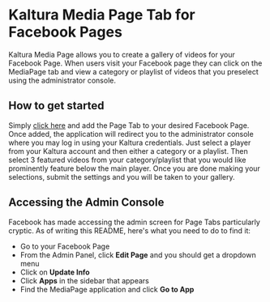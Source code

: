 Kaltura Media Page Tab for Facebook Pages
=====================================
Kaltura Media Page allows you to create a gallery of videos for your Facebook Page. When users visit your Facebook page they can click on the MediaPage tab and view a category or playlist of videos that you preselect using the administrator console.

How to get started
------------------
Simply <a href="https://www.facebook.com/dialog/pagetab?app_id=340820556008773&next=http://204.236.255.97/MediaPage/" target="_blank">click here</a> and add the Page Tab to your desired Facebook Page. Once added, the application will redirect you to the administrator console where you may log in using your Kaltura credentials. Just select a player from your Kaltura account and then either a category or a playlist. Then select 3 featured videos from your category/playlist that you would like prominently feature below the main player. Once you are done making your selections, submit the settings and you will be taken to your gallery.

Accessing the Admin Console
---------------------------
Facebook has made accessing the admin screen for Page Tabs particularly cryptic. As of writing this README, here's what you need to do to find it:
* Go to your Facebook Page 
* From the Admin Panel, click __Edit Page__ and you should get a dropdown menu
* Click on __Update Info__
* Click __Apps__ in the sidebar that appears
* Find the MediaPage application and click __Go to App__